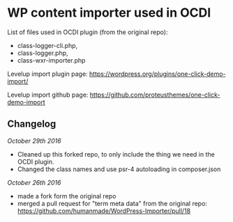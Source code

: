 # WP content importer used in OCDI

List of files used in OCDI plugin (from the original repo):

- class-logger-cli.php,
- class-logger.php,
- class-wxr-importer.php


Levelup import plugin page: https://wordpress.org/plugins/one-click-demo-import/

Levelup import github page: https://github.com/proteusthemes/one-click-demo-import


## Changelog

*October 29th 2016*

- Cleaned up this forked repo, to only include the thing we need in the OCDI plugin.
- Changed the class names and use psr-4 autoloading in composer.json

*October 26th 2016*

- made a fork form the original repo
- merged a pull request for "term meta data" from the original repo: https://github.com/humanmade/WordPress-Importer/pull/18
